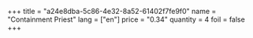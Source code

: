 +++
title = "a24e8dba-5c86-4e32-8a52-61402f7fe9f0"
name = "Containment Priest"
lang = ["en"]
price = "0.34"
quantity = 4
foil = false
+++
